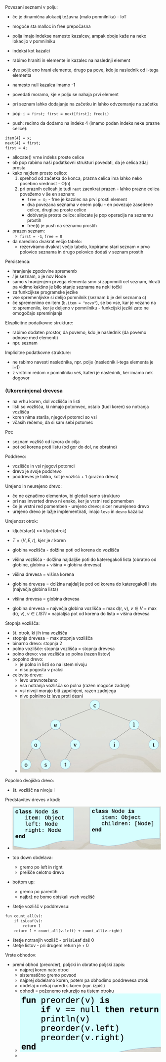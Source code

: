 Povezani seznami v polju:
- če je dinamična alokacij težavna (malo pomnilnika) - IoT
- mogoče sta malloc in free prepočasna
- polja imajo indekse namesto kazalcev, ampak oboje kaže na neko lokacijo v pomnilniku
- indeksi kot kazalci
- rabimo hraniti in elemente in kazalec na naslednji element
- dve polji: eno hrani elemente, drugo pa pove, kdo je naslednik od i-tega elementa
- namesto null kazalca imamo -1
- povedati moramo, kje v polju se nahaja prvi element

- pri seznam lahko dodajanje na začetku in lahko odvzemanje na začetku
- pop: `i = first; first = next[first]; free(i)`
- push: recimo da dodamo na indeks 4 (imamo podan indeks neke prazne celice):
```
item[4] = x;
next[4] = first;
first = 4;
```
- allocate() vrne indeks proste celice
- ob pop rabimo naši podatkovni strukturi povedati, da je celica zdaj prosta
- kako najdem prosto celico:
	1. sprehod od začetka do konca, prazna celica ima lahko neko posebno vrednost - O(n)
	2. pri praznih celicah je tudi `next` zaenkrat prazen - lahko prazne celica povežemo v še en seznam:
		- `free = 4;` - free je kazalec na prvi prosti element
		- dva povezana seznama v enem polju - en povezuje zasedene celice, drugi pa proste celice
		- dobivanje proste celice: allocate je pop operacija na seznamu prostih
		- free(i) je push na seznamu prostih
- prazen seznam:
	- `first = -1`, `free = 0`
- da naredimo dvakrat večjo tabelo:
	- rezerviramo dvakrat večjo tabelo, kopiramo stari seznam v prvo polovico seznama in drugo polovico dodaš v seznam prostih

Persistenca:
- hranjenje zgodovine sprememb
- $l$ je seznam, x je nov Node
- samo s hranjenjem prvega elementa smo si zapomnili cel seznam, hkrati pa vidimo kakšno je bilo stanje seznama na neki točki
- za funkcijkse programske jezike
- vse spremenljivke si delijo pomnilnik (seznam b je del seznama c)
- če spremenimo en item (`b.item = "novo"`), se bo vse, kar je vezano na to spremenilo, ker je deljeno v pomnilniku - funkcijski jeziki zato ne omogočajo spreminjanja

Eksplicitne podatkovne strukture:
- rabimo dodaten prostor, da povemo, kdo je naslednik (da povemo odnose med elementi)
- npr. seznam

Implicitne podatkovne strukture:
- ne rabimo navesti naslednika, npr. polje (naslednik i-tega elementa je i+1)
- z vrstnim redom v pomnilniku veš, kateri je naslednik, ker imamo nek dogovor

### (Ukoreninjena) drevesa

- na vrhu koren, dol vozlišča in listi
- listi so vozlišča, ki nimajo potomvec, ostalo (tudi koren) so notranja vozlišča
- koren nima starša, njegovi potomci so vsi
- včasih rečemo, da si sam sebi potomec

Pot:
- seznam vozlišč od izvora do cilja
- pot od korena proti listu (od gor do dol, ne obratno)

Poddrevo:
- vozlišče in vsi njegovi potomci
- drevo je svoje poddrevo
- poddreves je toliko, kot je vozlišč + 1 (prazno drevo)

Urejeno in neurejeno drevo:
- če ne označimo elementov, bi gledali samo strukturo
- pri nas inverted drevo ni enako, ker je vrstni red pomemben
- če je vrstni red pomemben - urejeno drevo; sicer neurejeneo drevo
- urejeno drevo je lažje implementirati, imajo `levo` in `desno` kazalca

Urejenost otrok:
- ključ(starš) >= ključ(otrok)

- $T = (V, E, r)$, kjer je $r$ koren
- globina vozlišča - dolžina poti od korena do vozlišča
- višina vozlišča - dolžina najdaljše poti do kateregakoli lista (obratno od globine, globina + višina = globina drevesa)
- višina drevesa = višina korena
- globina drevesa = dolžina najdaljše poti od korena do kateregakoli lista (največja globina lista)
- višina drevesa = globina drevesa
- globina drevesa = največja globina vozlišča = max d(r, v), $v \in V$ = max d(r, v), $v \in LISTI$ = najdaljša pot od korena do lista = višina drevesa

Stopnja vozlišča:
- št. otrok, ki jih ima vozlišča
- stopnja drevesa = max stopnja vozlišča
- binarno drevo: stopnja 2
- polno vozlišče: stopnja vozlišča = stopnja drevesa
- polno drevo: vsa vozlišča so polna (razen listov)
- popolno drevo:
	- je polno in listi so na istem nivoju
	- niso pogosta v praksi
- celovito drevo:
	- levo uravnoteženo
	- vsa notranja vozlišča so polna (razen mogoče zadnje)
	- vsi nivoji morajo biti zapolnjeni, razen zadnjega
	- nivo polnimo iz leve proti desni
	- ![300](../../Images2/Pasted%20image%2020241029144918.png)

Popolno dvojiško drevo:
- št. vozlišč na nivoju i

Predstavitev dreves v kodi:
- ![400](../../Images2/Pasted%20image%2020241029153500.png)
- top down obdelava:
	- gremo po left in right
	- preišče celotno drevo
- bottom up:
	- gremo po parentih
	- najbrž ne bomo obiskali vseh vozlišč

- štetje vozlišč v poddrevesu:
```
fun count_all(v):
	if isLeaf(v):
		return 1
	return 1 + count_all(v.left) + count_all(v.right)
```
- štetje notranjih vozlišč - pri isLeaf daš 0
- štetje listov - pri drugem return je + 0

Vrste obhodov:
- premi obhod (preorder), poljski in obratno poljski zapis:
	- najprej koren nato otroci
	- sistematično gremo povsod
	- najprej obdelamo koren, potem pa obhodimo poddrevesa otrok
	- obdelaj = nekaj naredi s koren (npr. izpiši)
	- obhodi = poženemo rekurzijo na tistem otroku
	- ![300](../../Images2/Pasted%20image%2020241029154404.png)
	- 